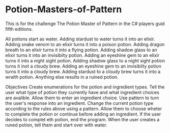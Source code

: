 # Potion-Masters-of-Pattern
This is for the challenge The Potion Master of Pattern in the C# players guid fifth editions.

All potions start as water.
Adding stardust to water turns it into an elixir.
Adding snake venom to an elixir turns it into a poison potion.
Adding dragon breath to an elixir turns it into a flying potion.
Adding shadow glass to an elixir turns it into an invisibilty potion.
Adding an eyeshine gem to an elixir turns it into a night sight potion.
Adding shadow glass to a night sight potion turns it inot a cloudy brew.
Adding an eyeshine gem to an invisibilty potion turns it into a cloudy brew.
Adding stardust to a cloudy brew turns it into a wraith potion.
Anything else results in a ruined potion.

Objectives
Create enumerations for the potion and ingredient types.
Tell the user what type of potion they currently have and what ingredient choices are avalible.
Allow them to enter an ingredient choice. Use pattern to turn the user's response into an ingredient.
Change the current potion type according to the rules above using a pattern.
Allow them to choose wheter to complete the potion or continue before adding an ingredient. 
If the user decides to complet eth potion, end the program.
When the user creates a runed potion, tell them and start over with water.
